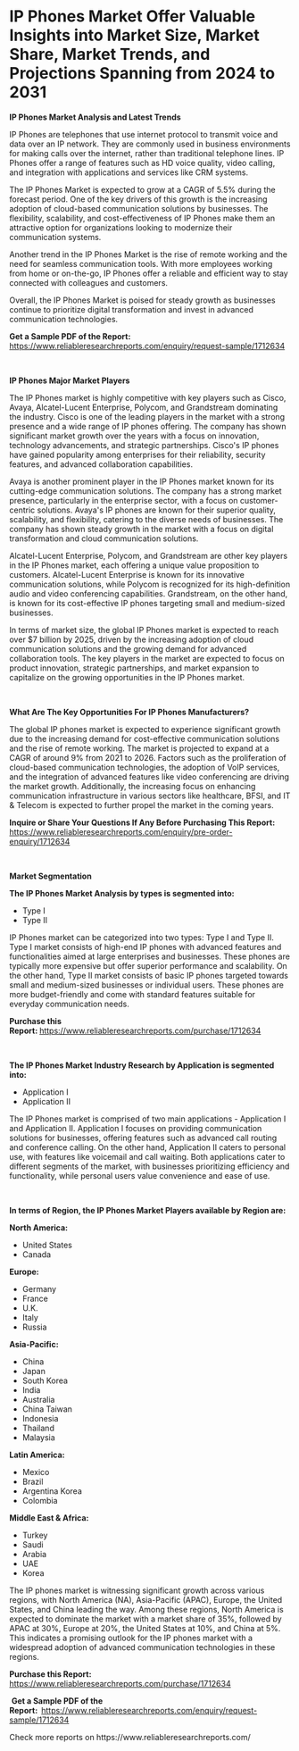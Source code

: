 <p><h1>IP Phones Market Offer Valuable Insights into Market Size, Market Share, Market Trends, and Projections Spanning from 2024 to 2031</h1></p><p><strong>IP Phones Market Analysis and Latest Trends</strong></p>
<p><p>IP Phones are telephones that use internet protocol to transmit voice and data over an IP network. They are commonly used in business environments for making calls over the internet, rather than traditional telephone lines. IP Phones offer a range of features such as HD voice quality, video calling, and integration with applications and services like CRM systems.</p><p>The IP Phones Market is expected to grow at a CAGR of 5.5% during the forecast period. One of the key drivers of this growth is the increasing adoption of cloud-based communication solutions by businesses. The flexibility, scalability, and cost-effectiveness of IP Phones make them an attractive option for organizations looking to modernize their communication systems.</p><p>Another trend in the IP Phones Market is the rise of remote working and the need for seamless communication tools. With more employees working from home or on-the-go, IP Phones offer a reliable and efficient way to stay connected with colleagues and customers.</p><p>Overall, the IP Phones Market is poised for steady growth as businesses continue to prioritize digital transformation and invest in advanced communication technologies.</p></p>
<p><strong>Get a Sample PDF of the Report:&nbsp;</strong> <a href="https://www.reliableresearchreports.com/enquiry/request-sample/1712634">https://www.reliableresearchreports.com/enquiry/request-sample/1712634</a></p>
<p>&nbsp;</p>
<p><strong>IP Phones Major Market Players</strong></p>
<p><p>The IP Phones market is highly competitive with key players such as Cisco, Avaya, Alcatel-Lucent Enterprise, Polycom, and Grandstream dominating the industry. Cisco is one of the leading players in the market with a strong presence and a wide range of IP phones offering. The company has shown significant market growth over the years with a focus on innovation, technology advancements, and strategic partnerships. Cisco's IP phones have gained popularity among enterprises for their reliability, security features, and advanced collaboration capabilities. </p><p>Avaya is another prominent player in the IP Phones market known for its cutting-edge communication solutions. The company has a strong market presence, particularly in the enterprise sector, with a focus on customer-centric solutions. Avaya's IP phones are known for their superior quality, scalability, and flexibility, catering to the diverse needs of businesses. The company has shown steady growth in the market with a focus on digital transformation and cloud communication solutions.</p><p>Alcatel-Lucent Enterprise, Polycom, and Grandstream are other key players in the IP Phones market, each offering a unique value proposition to customers. Alcatel-Lucent Enterprise is known for its innovative communication solutions, while Polycom is recognized for its high-definition audio and video conferencing capabilities. Grandstream, on the other hand, is known for its cost-effective IP phones targeting small and medium-sized businesses.</p><p>In terms of market size, the global IP Phones market is expected to reach over $7 billion by 2025, driven by the increasing adoption of cloud communication solutions and the growing demand for advanced collaboration tools. The key players in the market are expected to focus on product innovation, strategic partnerships, and market expansion to capitalize on the growing opportunities in the IP Phones market.</p></p>
<p>&nbsp;</p>
<p><strong>What Are The Key Opportunities For IP Phones Manufacturers?</strong></p>
<p><p>The global IP phones market is expected to experience significant growth due to the increasing demand for cost-effective communication solutions and the rise of remote working. The market is projected to expand at a CAGR of around 9% from 2021 to 2026. Factors such as the proliferation of cloud-based communication technologies, the adoption of VoIP services, and the integration of advanced features like video conferencing are driving the market growth. Additionally, the increasing focus on enhancing communication infrastructure in various sectors like healthcare, BFSI, and IT & Telecom is expected to further propel the market in the coming years.</p></p>
<p><strong>Inquire or Share Your Questions If Any Before Purchasing This Report:</strong> <a href="https://www.reliableresearchreports.com/enquiry/pre-order-enquiry/1712634">https://www.reliableresearchreports.com/enquiry/pre-order-enquiry/1712634</a></p>
<p>&nbsp;</p>
<p><strong>Market Segmentation</strong></p>
<p><strong>The IP Phones Market Analysis by types is segmented into:</strong></p>
<p><ul><li>Type I</li><li>Type II</li></ul></p>
<p><p>IP Phones market can be categorized into two types: Type I and Type II. Type I market consists of high-end IP phones with advanced features and functionalities aimed at large enterprises and businesses. These phones are typically more expensive but offer superior performance and scalability. On the other hand, Type II market consists of basic IP phones targeted towards small and medium-sized businesses or individual users. These phones are more budget-friendly and come with standard features suitable for everyday communication needs.</p></p>
<p><strong>Purchase this Report:&nbsp;</strong><a href="https://www.reliableresearchreports.com/purchase/1712634">https://www.reliableresearchreports.com/purchase/1712634</a></p>
<p>&nbsp;</p>
<p><strong>The IP Phones Market Industry Research by Application is segmented into:</strong></p>
<p><ul><li>Application I</li><li>Application II</li></ul></p>
<p><p>The IP Phones market is comprised of two main applications - Application I and Application II. Application I focuses on providing communication solutions for businesses, offering features such as advanced call routing and conference calling. On the other hand, Application II caters to personal use, with features like voicemail and call waiting. Both applications cater to different segments of the market, with businesses prioritizing efficiency and functionality, while personal users value convenience and ease of use.</p></p>
<p>&nbsp;</p>
<p><strong>In terms of Region, the IP Phones Market Players available by Region are:</strong></p>
<p>
    <p> <strong> North America: </strong>
        <ul>
            <li>United States</li>
            <li>Canada</li>
        </ul>
        </p> 
    <p> <strong> Europe: </strong>
        <ul>
            <li>Germany</li>
            <li>France</li>
            <li>U.K.</li>
            <li>Italy</li>
            <li>Russia</li>
        </ul>
        </p> 
    <p> <strong> Asia-Pacific: </strong>
        <ul>
            <li>China</li>
            <li>Japan</li>
            <li>South Korea</li>
            <li>India</li>
            <li>Australia</li>
            <li>China Taiwan</li>
            <li>Indonesia</li>
            <li>Thailand</li>
            <li>Malaysia</li>
        </ul>
        </p> 
    <p> <strong> Latin America: </strong>
        <ul>
            <li>Mexico</li>
            <li>Brazil</li>
            <li>Argentina Korea</li>
            <li>Colombia</li>
        </ul>
        </p> 
    <p> <strong> Middle East & Africa: </strong>
        <ul>
            <li>Turkey</li>
            <li>Saudi</li>
            <li>Arabia</li>
            <li>UAE</li>
            <li>Korea</li>
        </ul>
    </p>
    </p>
<p><p>The IP phones market is witnessing significant growth across various regions, with North America (NA), Asia-Pacific (APAC), Europe, the United States, and China leading the way. Among these regions, North America is expected to dominate the market with a market share of 35%, followed by APAC at 30%, Europe at 20%, the United States at 10%, and China at 5%. This indicates a promising outlook for the IP phones market with a widespread adoption of advanced communication technologies in these regions.</p></p>
<p><strong>Purchase this Report: </strong><a href="https://www.reliableresearchreports.com/purchase/1712634">https://www.reliableresearchreports.com/purchase/1712634</a></p>
<p>&nbsp;<strong>Get a Sample PDF of the Report:&nbsp;&nbsp;</strong><a href="https://www.reliableresearchreports.com/enquiry/request-sample/1712634">https://www.reliableresearchreports.com/enquiry/request-sample/1712634</a></p>
<p><strong></strong></p>
<p>Check more reports on https://www.reliableresearchreports.com/</p>